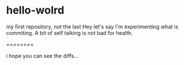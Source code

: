 # hello-wolrd
my first repository, not the last
 Hey let's say I'm experimenting what is commiting. A bit of self talking is not bad for health.
 
 ========
 
 i hope you can see the diffs...
